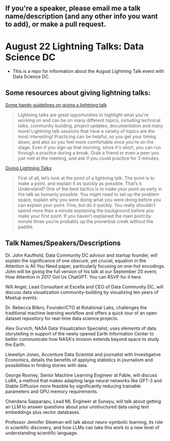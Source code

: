 ## If you're a speaker, please email me a talk name/description (and any other info you want to add), or make a pull request. 

# August 22 Lightning Talks: Data Science DC

* This is a repo for information about the August Lightning Talk event with Data Science DC. 

## Some resources about giving lightning talks:

[Some handy guidelines on giving a lightning talk](https://github.com/tracykteal/lightning-talks)
>Lightning talks are great opportunities to highlight what you're working on and can be on many different topics, including technical talks, community building, project updates, documentation and many more! Lightning talk sessions that have a variety of topics are the most interesting! 
>Practicing can be helpful, so you get your timing down, and also so you feel more comfortable once you're on the stage. Even if you sign up that morning, since it's short, you can run through a practice during a break. Grab a friend or even a peer you just met at the meeting, and ask if you could practice for 3 minutes.

[Giving Lightning Talks](https://www.perl.com/pub/2004/07/30/lightningtalk.html/)
>First of all, let’s look at the point of a lightning talk. The point is to make a point, and explain it as quickly as possible. That’s it. Understand?
>One of the best tactics is to make your point as early in the talk as humanly possible. You might need to set up the problem space, explain why you were doing what you were doing before you can explain your point. Fine, but do it quickly. You really shouldn’t spend more than a minute explaining the background before you make your first point. If you haven’t explained the main point by minute three you’re probably up the proverbial creek without the paddle.

## Talk Names/Speakers/Descriptions

Dr. John Kaufhold, Data Community DC advisor and startup founder, will explain the significance of one obscure, yet crucial, equation in the Attention is All You Need paper, particularly focusing on one-hot encodings. John will be giving the full version of his talk at our September 20 event, How Attention in 2017 Got Us ChatGPT. You can RSVP for it here.

Will Angel, Lead Consultant at Excella and CEO of Data Community DC, will discuss data visualization community-building by visualizing ten years of Meetup events.

Dr. Rebecca Bilbro, Founder/CTO at Rotational Labs, challenges the traditional machine learning workflow and offers a quick tour of an open dataset repository for real-time data science projects.

Alex Gurvich, NASA Data Visualization Specialist, uses elements of data storytelling in support of the newly opened Earth Information Center to better communicate how NASA's mission extends beyond space to study the Earth.

Llewellyn Jones, Accenture Data Scientist and journalist with Investigative Economics, details the benefits of applying statistics in journalism and possibilities in finding stories with data.

George Rooney, Senior Machine Learning Engineer at Fable, will discuss LoRA, a method that makes adapting large neural networks like GPT-3 and Stable Diffusion more feasible by significantly reducing trainable parameters and GPU memory requirements.

Chandana Sapparapu, Lead ML Engineer at Sunayu, will talk about getting an LLM to answer questions about your unstructured data using text embeddings plus vector databases.

Professor Jennifer Sleeman will talk about neuro-symbolic learning, its role in scientific discovery, and how LLMs can take this work to a new level of understanding scientific language.
